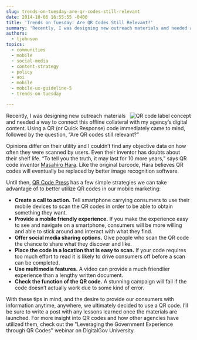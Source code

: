 ```yaml
---
slug: trends-on-tuesday-are-qr-codes-still-relevant
date: 2014-10-06 16:55:55 -0400
title: 'Trends on Tuesday: Are QR Codes Still Relevant?'
summary: 'Recently, I was designing new outreach materials and needed a way to connect this offline collateral with my agency’s digital content. Using a QR (or Quick Response) code immediately came to mind, followed by the question, &ldquo;Are QR codes still relevant?&rdquo; Opinions differ on their utility and I couldn&#8217;t find any objective data on how'
authors:
  - tjohnson
topics:
  - communities
  - mobile
  - social-media
  - content-strategy
  - policy
  - aoi
  - mobile
  - mobile-ux-guideline-5
  - trends-on-tuesday

---
```


<img src="https://s3.amazonaws.com/digitalgov/_legacy-img/2014/10/250-x-260-QR-code-label-concept-mipan-iStock-Thinkstock-white-borer-cropped-156493708.jpg" align="right" alt="QR code label concept" caption="mipan, iStock, Thinkstock">Recently, I was designing new outreach materials and needed a way to connect this offline collateral with my agency’s digital content. Using a QR (or Quick Response) code immediately came to mind, followed by the question, “Are QR codes still relevant?”

Opinions differ on their utility and I couldn&#8217;t find any objective data on how often they were scanned by users. Even their inventor has doubts about their shelf life. “To tell you the truth, it may last for 10 more years,” says QR code inventor [Masahiro Hara](http://www.telegraph.co.uk/technology/news/10911122/The-QR-code-has-a-decade-left-to-live.html "Masahiro Hara"). Like the original barcode, Hara believes QR codes will eventually be replaced by better image recognition software.

Until then, [QR Code Press](http://www.qrcodepress.com/qr-code-detective-ultimate-dos-donts-marketing-2d-barcodes/8528128/ "QR Code Press") has a few simple strategies we can take advantage of to better utilize QR codes in our mobile marketing:

  * **Create a call to action.** Tell smartphone carrying consumers to use their mobile devices to scan the QR codes in order to be able to obtain something they want.
  * **Provide a mobile friendly experience.** If you make the experience easy to see and navigate on a smartphone, consumers will be more willing and able to stick around and interact with what they find.
  * **Offer social media sharing options.** Give people who scan the QR code the chance to share what they discover and like.
  * **Place the code in a location that is easy to scan.** If your code requires too much effort to read it is likely to drive consumers off before a scan can be completed.
  * **Use multimedia features.** A video can provide a much friendlier experience than a lengthy written document.
  * **Check the function of the QR code.** A stunning campaign will fail if the code doesn’t actually work due to some kind of error.

With these tips in mind, and the desire to provide our consumers with information anytime, anywhere, we ultimately decided to use a QR code. I’ll be sure to write a post with any lessons learned once the materials are launched. For more insight into QR codes and how other agencies have utilized them, check out the "Leveraging the Government Experience through QR Codes" webinar on DigitalGov University.
